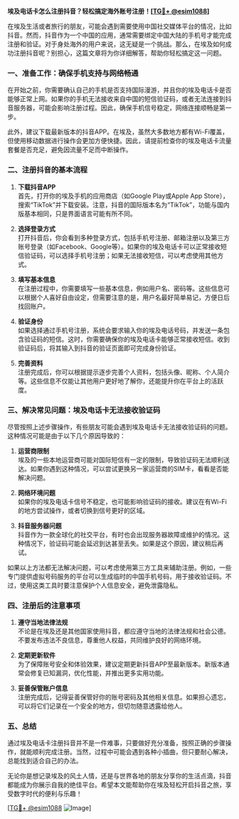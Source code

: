 **埃及电话卡怎么注册抖音？轻松搞定海外账号注册！[[TG💪+ @esim1088](https://t.me/s/esim1088)]**

在埃及生活或者旅行的朋友，可能会遇到需要使用中国社交媒体平台的情况，比如抖音。然而，抖音作为一个中国的应用，通常需要绑定中国大陆的手机号才能完成注册和验证。对于身处海外的用户来说，这无疑是一个挑战。那么，在埃及如何成功注册抖音呢？别担心，这篇文章将为你详细解答，帮助你轻松搞定这一问题。

### **一、准备工作：确保手机支持与网络畅通**
在开始之前，你需要确认自己的手机是否支持国际漫游，并且你的埃及电话卡是否能够正常上网。如果你的手机无法接收来自中国的短信验证码，或者无法连接到抖音服务器，可能会影响注册过程。因此，确保手机信号稳定，网络连接顺畅是第一步。

此外，建议下载最新版本的抖音APP。在埃及，虽然大多数地方都有Wi-Fi覆盖，但使用移动数据进行操作会更加方便快捷。因此，请提前检查你的埃及电话卡流量套餐是否充足，避免因流量不足而中断操作。

### **二、注册抖音的基本流程**
1. **下载抖音APP**  
   首先，打开你的埃及手机的应用商店（如Google Play或Apple App Store），搜索“TikTok”并下载安装。注意，抖音的国际版本名为“TikTok”，功能与国内版基本相同，只是界面语言可能有所不同。

2. **选择登录方式**  
   打开抖音后，你会看到多种登录方式，包括手机号注册、邮箱注册以及第三方账号登录（如Facebook、Google等）。如果你的埃及电话卡可以正常接收短信验证码，可以选择手机号注册；如果无法接收短信，可以考虑使用其他方式。

3. **填写基本信息**  
   在注册过程中，你需要填写一些基本信息，例如用户名、密码等。这些信息可以根据个人喜好自由设定，但需要注意的是，用户名最好简单易记，方便日后找回账户。

4. **验证身份**  
   如果选择通过手机号注册，系统会要求输入你的埃及电话号码，并发送一条包含验证码的短信。这时，你需要确保你的埃及电话卡能够正常接收短信。收到验证码后，将其输入到抖音的验证页面即可完成身份验证。

5. **完善资料**  
   注册完成后，你可以根据提示逐步完善个人资料，包括头像、昵称、个人简介等。这些信息不仅能让其他用户更好地了解你，还能提升你在平台上的活跃度。

### **三、解决常见问题：埃及电话卡无法接收验证码**
尽管按照上述步骤操作，有些朋友可能会遇到埃及电话卡无法接收验证码的问题。这种情况可能是由于以下几个原因导致的：

1. **运营商限制**  
   埃及的一些本地运营商可能对国际短信有一定的限制，导致验证码无法顺利送达。如果你遇到这种情况，可以尝试更换另一家运营商的SIM卡，看看是否能解决问题。

2. **网络环境问题**  
   如果你的埃及电话卡信号不稳定，也可能影响验证码的接收。建议在有Wi-Fi的地方尝试操作，或者切换到信号更好的区域。

3. **抖音服务器问题**  
   抖音作为一款全球化的社交平台，有时也会出现服务器故障或维护的情况。这种情况下，验证码可能会延迟到达甚至丢失。如果是这个原因，建议稍后再试。

如果以上方法都无法解决问题，可以考虑使用第三方工具来辅助注册。例如，一些专门提供虚拟号码服务的平台可以生成临时的中国手机号码，用于接收验证码。不过，使用这类工具时要注意保护个人信息安全，避免泄露隐私。

### **四、注册后的注意事项**
1. **遵守当地法律法规**  
   不论是在埃及还是其他国家使用抖音，都应遵守当地的法律法规和社会公德。不要发布违法不良信息，尊重他人权益，共同维护良好的网络环境。

2. **定期更新软件**  
   为了保障账号安全和体验效果，建议定期更新抖音APP至最新版本。新版本通常会修复已知漏洞，优化性能，并推出更多实用功能。

3. **妥善保管账户信息**  
   注册完成后，记得妥善保管好你的账号密码及其他相关信息。如果担心遗忘，可以将它们记录在一个安全的地方，但切勿随意透露给他人。

### **五、总结**
通过埃及电话卡注册抖音并不是一件难事，只要做好充分准备，按照正确的步骤操作，就能顺利完成注册。当然，过程中可能会遇到各种小插曲，但只要耐心解决，总能找到适合自己的办法。

无论你是想记录埃及的风土人情，还是与世界各地的朋友分享你的生活点滴，抖音都能成为你展示自我的绝佳平台。希望本文能帮助你在埃及轻松开启抖音之旅，享受数字时代的便利与乐趣！

[[TG💪+ @esim1088](https://t.me/s/esim1088) ![Image](https://i.postimg.cc/4NQfJmqS/Snipaste-2025-05-13-00-14-12.png)]
